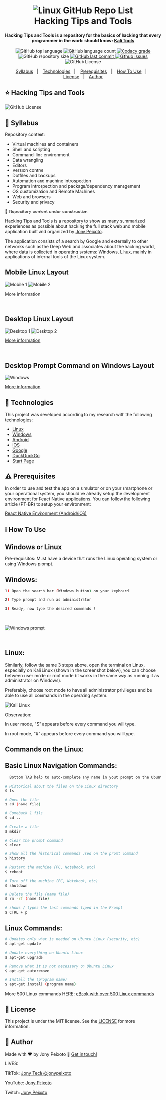 <h1 align="center">
    <img alt="Linux GitHub Repo List" src="https://res.cloudinary.com/lukemorales/image/upload/v1562212004/readme_logos/nubank-react-native_eqpbvd.png" />
    <br>
    Hacking Tips and Tools
</h1>

<h4 align="center">
  Hacking Tips and Tools is a repository for the basics of hacking that every programmer in the world should know: 
  <a href="https://www.kali.org/tools/">Kali Tools</a>
</h4>
<p align="center">
  <img alt="GitHub top language" src="https://img.shields.io/github/languages/top/jonypeixoto/hacking-tips-and-tools">
  
  <img alt="GitHub language count" src="https://img.shields.io/github/languages/count/jonypeixoto/hacking-tips-and-tools">
  
  <a href="https://www.codacy.com/app/lukemorales/nubank-react-native?utm_source=github.com&amp;utm_medium=referral&amp;utm_content=lukemorales/nubank-react-native&amp;utm_campaign=Badge_Grade">
    <img alt="Codacy grade" src="https://img.shields.io/codacy/grade/fa0599d8f0434c7388ae9549c8aeb90b.svg">
  </a>
  
  <img alt="GitHub repository size" src="https://img.shields.io/github/repo-size/jonypeixoto/hacking-tips-and-tools">
  <a href="https://github.com/jonypeixoto/hacking-tips-and-tools/commits">
    <img alt="GitHub last commit" src="https://img.shields.io/github/last-commit/jonypeixoto/hacking-tips-and-tools">
  </a>
  
  <a href="https://github.com/jonypeixoto/hacking-tips-and-tools/issues">
    <img alt="Github issues" src="https://img.shields.io/github/issues/jonypeixoto/hacking-tips-and-tools">
  </a>
  
  <img alt="GitHub License" src="https://img.shields.io/github/license/jonypeixoto/hacking-tips-and-tools"> 
</p>

<p align="center">
  <a href="#construction-syllabus">Syllabus</a>&nbsp;&nbsp;&nbsp;|&nbsp;&nbsp;&nbsp;
  <a href="#rocket-technologies">Technologies</a>&nbsp;&nbsp;&nbsp;|&nbsp;&nbsp;&nbsp;
  <a href="#warning-prerequisites">Prerequisites</a>&nbsp;&nbsp;&nbsp;|&nbsp;&nbsp;&nbsp;
  <a href="#information_source-how-to-use">How To Use</a>&nbsp;&nbsp;&nbsp;|&nbsp;&nbsp;&nbsp;
  <a href="#memo-license">License</a>&nbsp;&nbsp;&nbsp;|&nbsp;&nbsp;&nbsp;
  <a href="#star2-author">Author</a>
</p>

## ⭐ Hacking Tips and Tools 
![GitHub License](https://img.shields.io/github/license/jonypeixoto/hacking-tips-and-tools)

## :construction: Syllabus

Repository content:
<br/>
- Virtual machines and containers
- Shell and scripting
- Command-line environment
- Data wrangling
- Editors
- Version control
- Dotfiles and backups
- Automation and machine introspection
- Program introspection and package/dependency management
- OS customization and Remote Machines
- Web and browsers
- Security and privacy

🚧 Repository content under construction

Hacking Tips and Tools is a repository to show as many summarized experiences as possible about hacking the full stack web and mobile application built and organized by [Jony Peixoto](https://jonypeixoto.com "Portfolio de Jony Peixoto").

The application consists of a search by Google and externally to other networks such as the Deep Web and associates about the hacking world, where data is collected in operating systems: Windows, Linux, mainly in applications of internal tools of the Linux system.

## Mobile Linux Layout 
![Mobile 1](https://github.com/jonypeixoto/jonypeixoto/blob/main/assets/iphone-linux1.jpg) ![Mobile 2](https://github.com/jonypeixoto/jonypeixoto/blob/main/assets/iphone-linux2.jpg)

[More information](https://dualbootfun.github.io/dualboot/)

<br/>

## Desktop Linux Layout 
![Desktop 1](https://github.com/jonypeixoto/jonypeixoto/blob/main/assets/desktop-linux1.jpg) ![Desktop 2](https://github.com/jonypeixoto/jonypeixoto/blob/main/assets/desktop-linux2.png)

[More information](https://www.linux.org)

<br/>

## Desktop Prompt Command on Windows Layout
![Windows](https://github.com/jonypeixoto/jonypeixoto/blob/main/assets/windows-prompt.png)

[More information](https://docs.microsoft.com/pt-br/windows-server/administration/windows-commands/prompt)

## :rocket: Technologies

This project was developed according to my research with the following technologies:

- [Linux](https://linux.org)
- [Windows](https://www.microsoft.com/en-us/windows)
- [Android](https://www.android.com)
- [iOS](https://developer.apple.com/documentation/)
- [Google](http://facebook.github.io/react-native/)
- [DuckDuckGo](https://duckduckgo.com)
- [Start Page](https://startpage.com)

## :warning: Prerequisites

In order to use and test the app on a simulator or on your smartphone or your operational system, you should've already setup the development environment for React Native applications. You can follow the following article (PT-BR) to setup your environment:

[React Native Environment (Android/iOS)](https://docs.rocketseat.dev/ambiente-react-native/introducao)

## :information_source: How To Use

## Windows or Linux
Pré-requisitos: Must have a device that runs the Linux operating system or using Windows prompt.

## Windows:

```bash
1) Open the search bar (Windows button) on your keyboard

2) Type prompt and run as administrator

3) Ready, now type the desired commands !
```

<br/>

![Windows prompt](https://github.com/jonypeixoto/jonypeixoto/blob/main/assets/prompt-windows.png)

<br/>

## Linux:

Similarly, follow the same 3 steps above, open the terminal on Linux, especially on Kali Linux (shown in the screenshot below), you can choose between user mode or root mode (it works in the same way as running it as administrator on Windows).

Preferably, choose root mode to have all administrator privileges and be able to use all commands in the operating system.

![Kali Linux](https://github.com/jonypeixoto/jonypeixoto/blob/main/assets/terminals-kali-linux.png)

Observation:

In user mode, "$" appears before every command you will type.

In root mode, "#" appears before every command you will type.

## Commands on the Linux:

## Basic Linux Navigation Commands:

```bash
  Bottom TAB help to auto-complete any name in yout prompt on the Ubuntu Linux

# Historical about the files on the Linux directory
$ ls  

# Open the file
$ cd (name file) 

# Comeback 1 file
$ cd .. 

# Create a file
$ mkdir

# Clear the prompt command
$ clear 

# Show all the historical commands used on the promt command
$ history 

# Restart the machine (PC, Notebook, etc)
$ reboot

# Turn off the machine (PC, Notebook, etc)
$ shutdown 

# Delete the file (name file)
$ rm -rf (name file)

# shows / types the last commands typed in the Prompt
$ CTRL + p 
```

## Linux Commands:

```bash
# Updates only what is needed on Ubuntu Linux (security, etc)
$ apt-get update 

# Update everything on Ubuntu Linux
$ apt-get upgrade

# Remove what it is not necessary on Ubuntu Linux
$ apt-get autoremove 

# Install the (program name)
$ apt-get install (program name) 
```

More 500 Linux commands HERE: [eBook with over 500 Linux commands](https://www.linuxpro.com.br/dl/guia_500_comandos_Linux.pdf)

## :memo: License
This project is under the MIT license. See the [LICENSE](https://github.com/jonypeixoto/hacking-tips-and-tools/blob/main/LICENSE) for more information.

## :star2: Author

Made with ♥ by Jony Peixoto :wave: [Get in touch!](https://jonypeixoto.com)

LIVES:

TikTok: [Jony Tech @jonypeixoto](https://jonypeixoto.com/tiktok)

YouTube: [Jony Peixoto](https://jonypeixoto.com/youtube)

Twitch: [Jony Peixoto](https://jonypeixoto.com/twitch)

